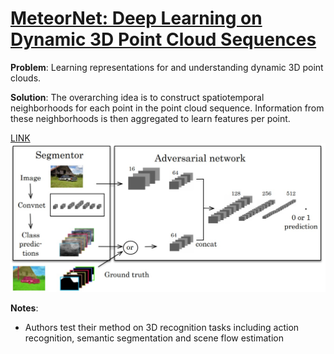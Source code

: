 # [MeteorNet: Deep Learning on Dynamic 3D Point Cloud Sequences](http://openaccess.thecvf.com/content_ICCV_2019/papers/Liu_MeteorNet_Deep_Learning_on_Dynamic_3D_Point_Cloud_Sequences_ICCV_2019_paper.pdf)

**Problem**: Learning representations for and understanding dynamic 3D point clouds.

**Solution**: The overarching idea is to construct spatiotemporal neighborhoods for each point in the point cloud sequence. 
Information from these neighborhoods is then aggregated to learn features per point.
 
 [LINK](https://papers.nips.cc/paper/5423-generative-adversarial-nets.pdf) 
![BILD](../images/adversarial_semseg.jpg?raw=true "Wireframe001")

**Notes**:
* Authors test their method on 3D recognition tasks including action recognition, semantic segmentation and scene flow estimation
